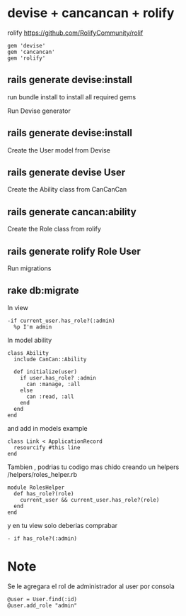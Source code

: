 # devise + cancancan + rolify
rolify
https://github.com/RolifyCommunity/rolif
```
gem 'devise'
gem 'cancancan'
gem 'rolify'
```

  ## rails generate devise:install

  run bundle install to install all required gems

  Run Devise generator

  ## rails generate devise:install

  Create the User model from Devise

  ## rails generate devise User

  Create the Ability class from CanCanCan

  ## rails generate cancan:ability

  Create the Role class from rolify

  ## rails generate rolify Role User

  Run migrations

  ## rake db:migrate

In view
```
-if current_user.has_role?(:admin)
  %p I'm admin
```
In model ability
```
class Ability
  include CanCan::Ability

  def initialize(user)
    if user.has_role? :admin
      can :manage, :all
    else
      can :read, :all
    end
  end
end

```
and add  in models
example

```
class Link < ApplicationRecord
  resourcify #this line
end
```
Tambien , podrias tu codigo mas chido 
creando un helpers /helpers/roles_helper.rb
```
module RolesHelper
  def has_role?(role)
    current_user && current_user.has_role?(role)
  end
end
```
y en tu view solo deberias comprabar
```
- if has_role?(:admin)
```
# Note
Se le agregara el rol de administrador al user por consola
```
@user = User.find(:id)
@user.add_role "admin"
```
